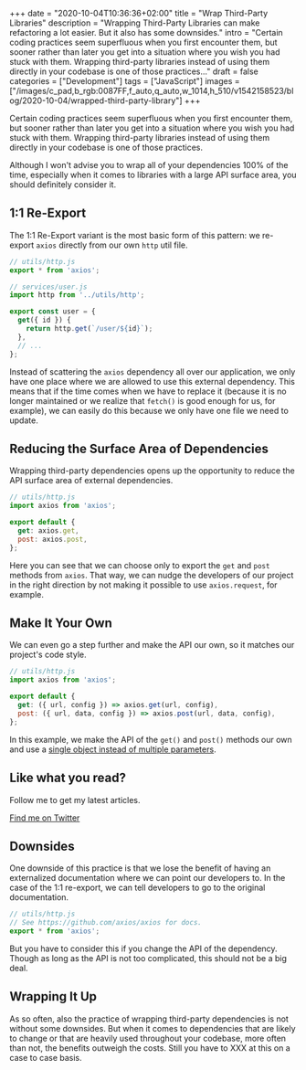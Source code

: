 +++
date = "2020-10-04T10:36:36+02:00"
title = "Wrap Third-Party Libraries"
description = "Wrapping Third-Party Libraries can make refactoring a lot easier. But it also has some downsides."
intro = "Certain coding practices seem superfluous when you first encounter them, but sooner rather than later you get into a situation where you wish you had stuck with them. Wrapping third-party libraries instead of using them directly in your codebase is one of those practices..."
draft = false
categories = ["Development"]
tags = ["JavaScript"]
images = ["/images/c_pad,b_rgb:0087FF,f_auto,q_auto,w_1014,h_510/v1542158523/blog/2020-10-04/wrapped-third-party-library"]
+++

Certain coding practices seem superfluous when you first encounter them, but sooner rather than later you get into a situation where you wish you had stuck with them. Wrapping third-party libraries instead of using them directly in your codebase is one of those practices.

Although I won't advise you to wrap all of your dependencies 100% of the time, especially when it comes to libraries with a large API surface area, you should definitely consider it.

## 1:1 Re-Export

The 1:1 Re-Export variant is the most basic form of this pattern: we re-export `axios` directly from our own `http` util file.

```js
// utils/http.js
export * from 'axios';
```

```js
// services/user.js
import http from '../utils/http';

export const user = {
  get({ id }) {
    return http.get(`/user/${id}`);
  },
  // ...
};
```

Instead of scattering the `axios` dependency all over our application, we only have one place where we are allowed to use this external dependency. This means that if the time comes when we have to replace it (because it is no longer maintained or we realize that `fetch()` is good enough for us, for example), we can easily do this because we only have one file we need to update.

## Reducing the Surface Area of Dependencies

Wrapping third-party dependencies opens up the opportunity to reduce the API surface area of external dependencies.

```js
// utils/http.js
import axios from 'axios';

export default {
  get: axios.get,
  post: axios.post,
};
```

Here you can see that we can choose only to export the `get` and `post` methods from `axios`. That way, we can nudge the developers of our project in the right direction by not making it possible to use `axios.request`, for example.

## Make It Your Own

We can even go a step further and make the API our own, so it matches our project's code style.

```js
// utils/http.js
import axios from 'axios';

export default {
  get: ({ url, config }) => axios.get(url, config),
  post: ({ url, data, config }) => axios.post(url, data, config),
};
```

In this example, we make the API of the `get()` and `post()` methods our own and use a [single object instead of multiple parameters](https://markus.oberlehner.net/blog/weekly-recap-single-parameter-object-and-craftsmanship-vs-engineering/#single-parameter-object).

<div class="c-content__broad">
  <div class="c-twitter-teaser">
    <div class="c-twitter-teaser__content">
      <h2 class="c-twitter-teaser__headline">Like what you read?</h2>
      <p class="c-twitter-teaser__body">
        Follow me to get my latest articles.
      </p>
      <a class="c-button c-button--outline c-twitter-teaser__button" rel="nofollow" href="https://twitter.com/maoberlehner" data-event-category="link" data-event-action="click: contact" data-event-label="Twitter (article content)">
        Find me on Twitter
      </a>
    </div>
  </div>
</div>

## Downsides

One downside of this practice is that we lose the benefit of having an externalized documentation where we can point our developers to. In the case of the 1:1 re-export, we can tell developers to go to the original documentation.

```js
// utils/http.js
// See https://github.com/axios/axios for docs.
export * from 'axios';
```

But you have to consider this if you change the API of the dependency. Though as long as the API is not too complicated, this should not be a big deal.

## Wrapping It Up

As so often, also the practice of wrapping third-party dependencies is not without some downsides. But when it comes to dependencies that are likely to change or that are heavily used throughout your codebase, more often than not, the benefits outweigh the costs. Still you have to XXX at this on a case to case basis.
